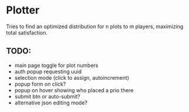 # Plotter

Tries to find an optimized distribution for n plots to m players, maximizing total satisfaction.

## TODO:

- main page toggle for plot numbers
- auth popup requesting uuid
- selection mode (click to assign, autoincrement)
- popup form on click?
- popup on hover showing who placed a prio there
- submit btn or auto-submit?
- alternative json editing mode?
